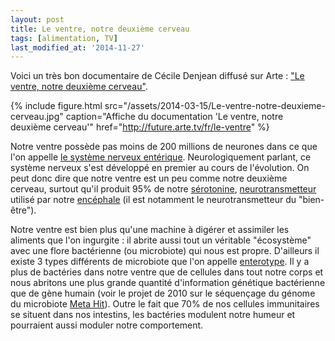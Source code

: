 ```yaml
---
layout: post
title: Le ventre, notre deuxième cerveau
tags: [alimentation, TV]
last_modified_at: '2014-11-27'
---
```


Voici un très bon documentaire de Cécile Denjean diffusé sur Arte : ["Le ventre, notre deuxième cerveau"](http://future.arte.tv/fr/le-ventre).

{% include figure.html src="/assets/2014-03-15/Le-ventre-notre-deuxieme-cerveau.jpg" caption="Affiche du documentation 'Le ventre, notre deuxième cerveau'" href="http://future.arte.tv/fr/le-ventre" %}

Notre ventre possède pas moins de 200 millions de neurones dans ce que l'on appelle [le système nerveux entérique](https://fr.wikipedia.org/wiki/Syst%C3%A8me_nerveux_ent%C3%A9rique). Neurologiquement parlant, ce système nerveux s'est développé en premier au cours de l'évolution. On peut donc dire que notre ventre est un peu comme notre deuxième cerveau, surtout qu'il produit 95% de notre [sérotonine](https://fr.wikipedia.org/wiki/S%C3%A9rotonine), [neurotransmetteur](https://fr.wikipedia.org/wiki/Neurotransmetteur) utilisé par notre [encéphale](https://fr.wikipedia.org/wiki/Enc%C3%A9phale) (il est notamment le neurotransmetteur du "bien-être").

Notre ventre est bien plus qu'une machine à digérer et assimiler les aliments que l'on ingurgite : il abrite aussi tout un véritable "écosystème" avec une flore bactérienne (ou microbiote) qui nous est propre. D'ailleurs il existe 3 types différents de microbiote que l'on appelle [enterotype](http://www.alimh.inra.fr/Les-recherches/Microbiote-et-sante/enterotypes). Il y a plus de bactéries dans notre ventre que de cellules dans tout notre corps et nous abritons une plus grande quantité d'information génétique bactérienne que de gène humain (voir le projet de 2010 sur le séquençage du génome du microbiote [Meta Hit](http://www.metahit.eu/index.php?id=351)). Outre le fait que 70% de nos cellules immunitaires se situent dans nos intestins, les bactéries modulent notre humeur et pourraient aussi moduler notre comportement.
